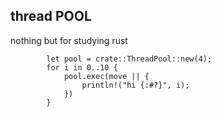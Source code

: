 ## thread POOL

nothing but for studying rust
```
        let pool = crate::ThreadPool::new(4);
        for i in 0..10 {
            pool.exec(move || {
                println!("hi {:#?}", i);
            })
        }
```